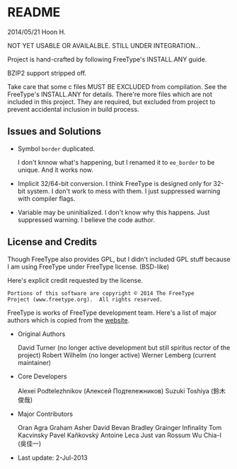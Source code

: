 README
======
2014/05/21
Hoon H.




NOT YET USABLE OR AVAILALBLE. STILL UNDER INTEGRATION...







Project is hand-crafted by following FreeType's INSTALL.ANY guide.

BZIP2 support stripped off.

Take care that some c files MUST BE EXCLUDED from compilation. See the FreeType's INSTALL.ANY for details.
There're more files which are not included in this project. They are required, but excluded from project
to prevent accidental inclusion in build process.






Issues and Solutions
--------------------

-	Symbol `border` duplicated.

	I don't knnow what's happening, but I renamed it to `ee_border` to be unique.
	And it works now.

-	Implicit 32/64-bit conversion.
	I think FreeType is designed only for 32-bit system. 
	I don't work to mess with them. I just suppressed warning with compiler flags.
	
-	Variable may be uninitialized.
	I don't know why this happens. Just suppressed warning. I believe the code author.
	
	
	
	
	
	
	
License and Credits
-------------------
Though FreeType also provides GPL, but I didn't included GPL stuff because
I am using FreeType under FreeType license.	(BSD-like)

Here's explicit credit requested by the license.
	
	Portions of this software are copyright © 2014 The FreeType
	Project (www.freetype.org).  All rights reserved.
	
FreeType is works of FreeType development team.
Here's a list of major authors which is copied from the [website](http://www.freetype.org/contact.html).

-	Original Authors

	David Turner (no longer active development but still spiritus rector of the project)
	Robert Wilhelm (no longer active)
	Werner Lemberg (current maintainer)

-	Core Developers

	Alexei Podtelezhnikov (Алексей Подтележников)
	Suzuki Toshiya (鈴木俊哉)

-	Major Contributors

	Oran Agra
	Graham Asher
	David Bevan
	Bradley Grainger
	Infinality
	Tom Kacvinsky
	Pavel Kaňkovský
	Antoine Leca
	Just van Rossum
	Wu Chia-I (吳佳一)

*	Last update: 2-Jul-2013















		
